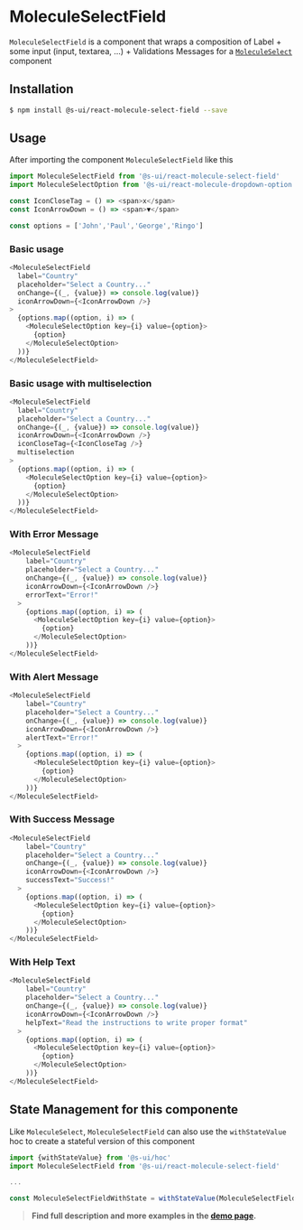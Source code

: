 # MoleculeSelectField


`MoleculeSelectField` is a component that wraps a composition of Label + some input (input, textarea, ...) + Validations  Messages for a [`MoleculeSelect`](https://sui-components.now.sh/workbench/molecule/select/demo) component


## Installation

```sh
$ npm install @s-ui/react-molecule-select-field --save
```

## Usage

After importing the component `MoleculeSelectField` like this

```javascript
import MoleculeSelectField from '@s-ui/react-molecule-select-field'
import MoleculeSelectOption from '@s-ui/react-molecule-dropdown-option'

const IconCloseTag = () => <span>x</span>  
const IconArrowDown = () => <span>▼</span>  

const options = ['John','Paul','George','Ringo']

```

### Basic usage
    
```js
<MoleculeSelectField
  label="Country"
  placeholder="Select a Country..."
  onChange={(_, {value}) => console.log(value)}
  iconArrowDown={<IconArrowDown />}
>
  {options.map((option, i) => (
    <MoleculeSelectOption key={i} value={option}>
      {option}
    </MoleculeSelectOption>
  ))}
</MoleculeSelectField>
```

### Basic usage with multiselection
    
```js
<MoleculeSelectField
  label="Country"
  placeholder="Select a Country..."
  onChange={(_, {value}) => console.log(value)}
  iconArrowDown={<IconArrowDown />}
  iconCloseTag={<IconCloseTag />}
  multiselection
>
  {options.map((option, i) => (
    <MoleculeSelectOption key={i} value={option}>
      {option}
    </MoleculeSelectOption>
  ))}
</MoleculeSelectField>
```

### With Error Message 

```js
<MoleculeSelectField
    label="Country"
    placeholder="Select a Country..."
    onChange={(_, {value}) => console.log(value)}
    iconArrowDown={<IconArrowDown />}
    errorText="Error!"
  >
    {options.map((option, i) => (
      <MoleculeSelectOption key={i} value={option}>
        {option}
      </MoleculeSelectOption>
    ))}
</MoleculeSelectField>
```

### With Alert Message 

```js
<MoleculeSelectField
    label="Country"
    placeholder="Select a Country..."
    onChange={(_, {value}) => console.log(value)}
    iconArrowDown={<IconArrowDown />}
    alertText="Error!"
  >
    {options.map((option, i) => (
      <MoleculeSelectOption key={i} value={option}>
        {option}
      </MoleculeSelectOption>
    ))}
</MoleculeSelectField>
```

### With Success Message 

```js
<MoleculeSelectField
    label="Country"
    placeholder="Select a Country..."
    onChange={(_, {value}) => console.log(value)}
    iconArrowDown={<IconArrowDown />}
    successText="Success!"
  >
    {options.map((option, i) => (
      <MoleculeSelectOption key={i} value={option}>
        {option}
      </MoleculeSelectOption>
    ))}
</MoleculeSelectField>
```

### With Help Text

```js
<MoleculeSelectField
    label="Country"
    placeholder="Select a Country..."
    onChange={(_, {value}) => console.log(value)}
    iconArrowDown={<IconArrowDown />}
    helpText="Read the instructions to write proper format"
  >
    {options.map((option, i) => (
      <MoleculeSelectOption key={i} value={option}>
        {option}
      </MoleculeSelectOption>
    ))}
</MoleculeSelectField>
```


## State Management for this componente

Like `MoleculeSelect`, `MoleculeSelectField` can also use the `withStateValue` hoc to create a stateful version of this component 

```js
import {withStateValue} from '@s-ui/hoc'
import MoleculeSelectField from '@s-ui/react-molecule-select-field'

...

const MoleculeSelectFieldWithState = withStateValue(MoleculeSelectField)
```


> **Find full description and more examples in the [demo page](https://sui-components.now.sh/workbench/molecule/selectField/demo).**
